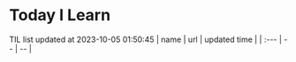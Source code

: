 # Today I Learn 
TIL list updated at 2023-10-05 01:50:45
| name | url | updated time |
| :--- | -- | -- |
